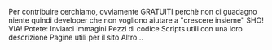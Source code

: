 Per contribuire cerchiamo, ovviamente GRATUITI perchè non ci guadagno niente quindi developer che non vogliono aiutare a "crescere insieme" SHO! VIA!
Potete:
Inviarci immagini
Pezzi di codice
Scripts utili con una loro descrizione
Pagine utili per il sito
Altro...
